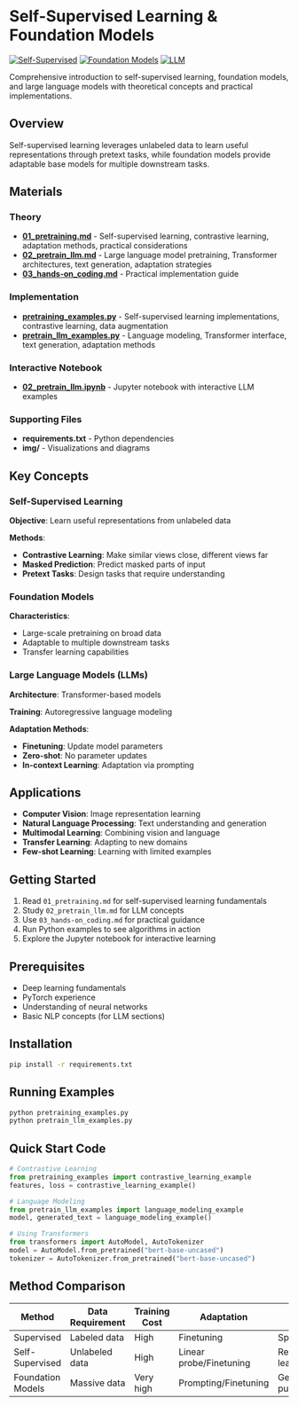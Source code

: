 # Self-Supervised Learning & Foundation Models

[![Self-Supervised](https://img.shields.io/badge/Self--Supervised-Learning-blue.svg)](https://en.wikipedia.org/wiki/Self-supervised_learning)
[![Foundation Models](https://img.shields.io/badge/Foundation-Models-green.svg)](https://en.wikipedia.org/wiki/Foundation_model)
[![LLM](https://img.shields.io/badge/LLM-Large%20Language%20Models-purple.svg)](https://en.wikipedia.org/wiki/Large_language_model)

Comprehensive introduction to self-supervised learning, foundation models, and large language models with theoretical concepts and practical implementations.

## Overview

Self-supervised learning leverages unlabeled data to learn useful representations through pretext tasks, while foundation models provide adaptable base models for multiple downstream tasks.

## Materials

### Theory
- **[01_pretraining.md](01_pretraining.md)** - Self-supervised learning, contrastive learning, adaptation methods, practical considerations
- **[02_pretrain_llm.md](02_pretrain_llm.md)** - Large language model pretraining, Transformer architectures, text generation, adaptation strategies
- **[03_hands-on_coding.md](03_hands-on_coding.md)** - Practical implementation guide

### Implementation
- **[pretraining_examples.py](pretraining_examples.py)** - Self-supervised learning implementations, contrastive learning, data augmentation
- **[pretrain_llm_examples.py](pretrain_llm_examples.py)** - Language modeling, Transformer interface, text generation, adaptation methods

### Interactive Notebook
- **[02_pretrain_llm.ipynb](02_pretrain_llm.ipynb)** - Jupyter notebook with interactive LLM examples

### Supporting Files
- **requirements.txt** - Python dependencies
- **img/** - Visualizations and diagrams

## Key Concepts

### Self-Supervised Learning
**Objective**: Learn useful representations from unlabeled data

**Methods**:
- **Contrastive Learning**: Make similar views close, different views far
- **Masked Prediction**: Predict masked parts of input
- **Pretext Tasks**: Design tasks that require understanding

### Foundation Models
**Characteristics**:
- Large-scale pretraining on broad data
- Adaptable to multiple downstream tasks
- Transfer learning capabilities

### Large Language Models (LLMs)
**Architecture**: Transformer-based models

**Training**: Autoregressive language modeling

**Adaptation Methods**:
- **Finetuning**: Update model parameters
- **Zero-shot**: No parameter updates
- **In-context Learning**: Adaptation via prompting

## Applications

- **Computer Vision**: Image representation learning
- **Natural Language Processing**: Text understanding and generation
- **Multimodal Learning**: Combining vision and language
- **Transfer Learning**: Adapting to new domains
- **Few-shot Learning**: Learning with limited examples

## Getting Started

1. Read `01_pretraining.md` for self-supervised learning fundamentals
2. Study `02_pretrain_llm.md` for LLM concepts
3. Use `03_hands-on_coding.md` for practical guidance
4. Run Python examples to see algorithms in action
5. Explore the Jupyter notebook for interactive learning

## Prerequisites

- Deep learning fundamentals
- PyTorch experience
- Understanding of neural networks
- Basic NLP concepts (for LLM sections)

## Installation

```bash
pip install -r requirements.txt
```

## Running Examples

```bash
python pretraining_examples.py
python pretrain_llm_examples.py
```

## Quick Start Code

```python
# Contrastive Learning
from pretraining_examples import contrastive_learning_example
features, loss = contrastive_learning_example()

# Language Modeling
from pretrain_llm_examples import language_modeling_example
model, generated_text = language_modeling_example()

# Using Transformers
from transformers import AutoModel, AutoTokenizer
model = AutoModel.from_pretrained("bert-base-uncased")
tokenizer = AutoTokenizer.from_pretrained("bert-base-uncased")
```

## Method Comparison

| Method | Data Requirement | Training Cost | Adaptation | Use Case |
|--------|------------------|---------------|------------|----------|
| Supervised | Labeled data | High | Finetuning | Specific tasks |
| Self-Supervised | Unlabeled data | High | Linear probe/Finetuning | Representation learning |
| Foundation Models | Massive data | Very high | Prompting/Finetuning | General purpose | 